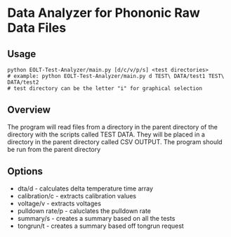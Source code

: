 # Data Analyzer for Phononic Raw Data Files

## Usage

```shell
python EOLT-Test-Analyzer/main.py [d/c/v/p/s] <test directories>
# example: python EOLT-Test-Analyzer/main.py d TEST\ DATA/test1 TEST\ DATA/test2
# test directory can be the letter "i" for graphical selection
``` 

## Overview

The program will read files from a directory in the parent directory of the directory with the scripts called TEST DATA. They will be placed in a directory in the parent directory called CSV OUTPUT. The program should be run from the parent directory


## Options

* dta/d - calculates delta temperature time array
* calibration/c - extracts calibration values
* voltage/v - extracts voltages
* pulldown rate/p - caluclates the pulldown rate
* summary/s - creates a summary based on all the tests
* tongrun/t - creates a summary based off tongrun request

